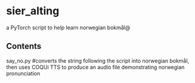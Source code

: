 # sier_alting
a PyTorch script to help learn norwegian bokmål@

## Contents
say_no.py <engelsk text> #converts the string following the script into norwegian bokmål, then uses COQUi TTS to produce an audio file demonstrating norwegian pronunciation

